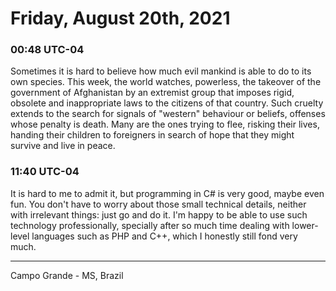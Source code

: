 # Friday, August 20th, 2021

### 00:48 UTC-04

Sometimes it is hard to believe how much evil mankind is able to do to its own species.
This week, the world watches, powerless, the takeover of the government of Afghanistan
by an extremist group that imposes rigid, obsolete and inappropriate laws to the
citizens of that country. Such cruelty extends to the search for signals of "western"
behaviour or beliefs, offenses whose penalty is death. Many are the ones trying
to flee, risking their lives, handing their children to foreigners in search of
hope that they might survive and live in peace.

### 11:40 UTC-04

It is hard to me to admit it, but programming in C# is very good, maybe even fun.
You don't have to worry about those small technical details, neither with irrelevant
things: just go and do it. I'm happy to be able to use such technology professionally,
specially after so much time dealing with lower-level languages such as PHP and
C++, which I honestly still fond very much.

---

Campo Grande - MS, Brazil
